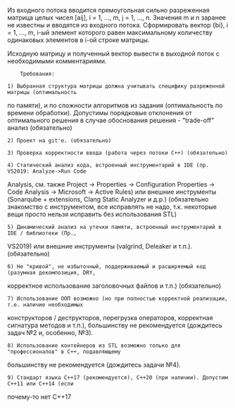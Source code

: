 Из входного потока вводится прямоугольная сильно разреженная матрица целых чисел [aij], i = 1, …, m, j
= 1, …, n. Значения m и n заранее не известны и вводятся из входного потока.
Сформировать вектор {bi}, i = 1, …, m, i-ый элемент которого равен максимальному количеству
одинаковых элементов в i-ой строке матрицы.

Исходную матрицу и полученный вектор вывести в выходной поток с необходимыми комментариями.

		Требования:

	1) Выбранная структура матрицы должна учитывать специфику разреженной матрицы (оптимальность
по памяти), и по сложности алгоритмов из задания (оптимальность по времени обработки). Допустимы
порядковые отклонения от оптимального решения в случае обоснования решения - "trade-off" анализ
(обязательно)

	2) Проект на git'е. (обязательно)

	3) Проверка корректности ввода (работа через потоки C++) (обязательно)
	
	4) Статический анализ кода, встроенный инструментарий в IDE (пр. VS2019: Analyze->Run Code
Analysis, см. также Project -> Properties -> Configuration Properties -> Code Analysis -> Microsoft -> Active
Rules) или внешние инструменты (Sonarqube + extensions, Clang Static Analyzer и д.р.) (обязательно
знакомство с инструментом, все исправлять не надо, т.к. некоторые вещи просто нельзя исправить без
использования STL)
	
	5) Динамический анализ на утечки памяти, встроенный инструментарий в IDE / библиотеки (Пр.,
VS2019) или внешние инструменты (valgrind, Deleaker и т.п.). (обязательно)
	
	6) Не "кривой", не избыточный, поддерживаемый и расширяемый код (разумная декомпозиция, DRY,
корректное использование заголовочных файлов и т.п.) (обязательно)
	
	7) Использование ООП возможно (но при полностью корректной реализации, т.е. наличие необходимых
конструкторов / деструкторов, перегрузка операторов, корректная сигнатура методов и т.п.), большинству
не рекомендуется (дождитесь задач №2 и, особенно, №3).
	
	8) Использование контейнеров из STL возможно только для "профессионалов" в С++, подавляющему
большинству не рекомендуется (дождитесь задачи №4).
	
	9) Стандарт языка C++17 (рекомендуется), С++20 (при наличии). Допустим C++11 или С++14 (если
почему-то нет С++17
